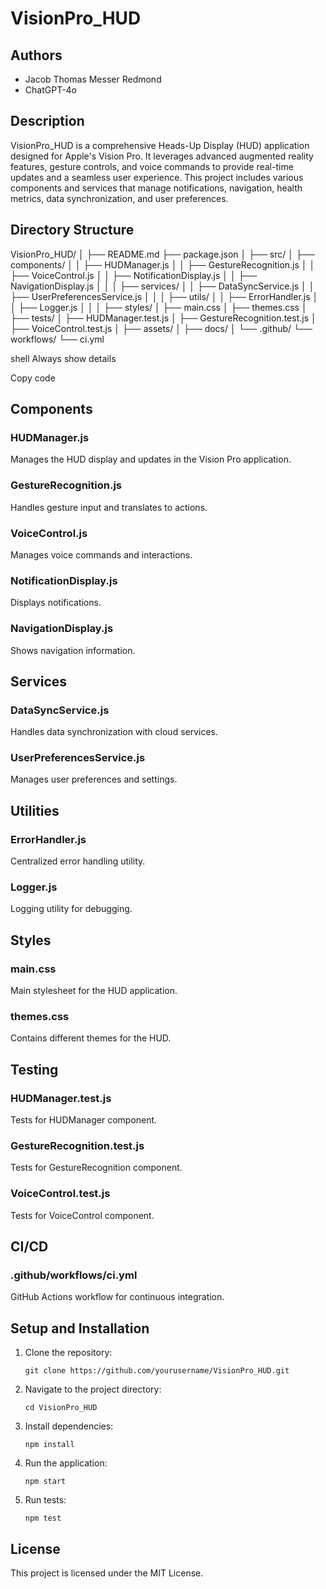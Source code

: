 # VisionPro_HUD

## Authors
- Jacob Thomas Messer Redmond
- ChatGPT-4o

## Description
VisionPro_HUD is a comprehensive Heads-Up Display (HUD) application designed for Apple's Vision Pro. It leverages advanced augmented reality features, gesture controls, and voice commands to provide real-time updates and a seamless user experience. This project includes various components and services that manage notifications, navigation, health metrics, data synchronization, and user preferences.

## Directory Structure
VisionPro_HUD/ │ ├── README.md ├── package.json │ ├── src/ │ ├── components/ │ │ ├── HUDManager.js │ │ ├── GestureRecognition.js │ │ ├── VoiceControl.js │ │ ├── NotificationDisplay.js │ │ ├── NavigationDisplay.js │ │ │ ├── services/ │ │ ├── DataSyncService.js │ │ ├── UserPreferencesService.js │ │ │ ├── utils/ │ │ ├── ErrorHandler.js │ │ ├── Logger.js │ │ │ ├── styles/ │ ├── main.css │ ├── themes.css │ ├── tests/ │ ├── HUDManager.test.js │ ├── GestureRecognition.test.js │ ├── VoiceControl.test.js │ ├── assets/ │ ├── docs/ │ └── .github/ └── workflows/ └── ci.yml

shell
Always show details

Copy code

## Components
### HUDManager.js
Manages the HUD display and updates in the Vision Pro application.

### GestureRecognition.js
Handles gesture input and translates to actions.

### VoiceControl.js
Manages voice commands and interactions.

### NotificationDisplay.js
Displays notifications.

### NavigationDisplay.js
Shows navigation information.

## Services
### DataSyncService.js
Handles data synchronization with cloud services.

### UserPreferencesService.js
Manages user preferences and settings.

## Utilities
### ErrorHandler.js
Centralized error handling utility.

### Logger.js
Logging utility for debugging.

## Styles
### main.css
Main stylesheet for the HUD application.

### themes.css
Contains different themes for the HUD.

## Testing
### HUDManager.test.js
Tests for HUDManager component.

### GestureRecognition.test.js
Tests for GestureRecognition component.

### VoiceControl.test.js
Tests for VoiceControl component.

## CI/CD
### .github/workflows/ci.yml
GitHub Actions workflow for continuous integration.

## Setup and Installation
1. Clone the repository:
    ```
    git clone https://github.com/yourusername/VisionPro_HUD.git
    ```
2. Navigate to the project directory:
    ```
    cd VisionPro_HUD
    ```
3. Install dependencies:
    ```
    npm install
    ```
4. Run the application:
    ```
    npm start
    ```
5. Run tests:
    ```
    npm test
    ```

## License
This project is licensed under the MIT License.
